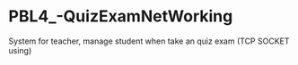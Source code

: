 # PBL4_-QuizExamNetWorking
System for teacher, manage student when take an quiz exam (TCP SOCKET using)
